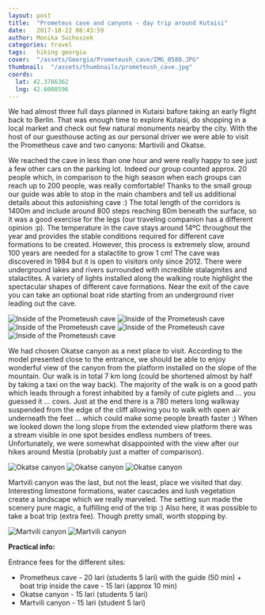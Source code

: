 ```yaml
---
layout: post
title:  "Prometeus cave and canyons - day trip around Kutaisi"
date:   2017-10-22 08:43:59
author: Monika Suchoszek
categories: travel
tags:	hiking georgia 
cover:  "/assets/Georgia/Prometeush_cave/IMG_0580.JPG"
thumbnail:  "/assets/thumbnails/prometeush_cave.jpg"
coords:
  lat: 42.3766362
  lng: 42.6008596
---
```


We had almost three full days planned in Kutaisi bafore taking an early flight back to Berlin. That was enough time to explore Kutaisi, do shopping in a local market and check out few natural monuments nearby the city. With the host of our guesthouse acting as our personal driver we were able to visit the Prometheus cave and two canyons: Martivili and Okatse.

We reached the cave in less than one hour and were really happy to see just a few other cars on the parking lot. Indeed our group counted approx. 20 people which, in comparison to the high season when each groups can reach up to 200 people, was really comfortable! Thanks to the small group our guide was able to stop in the main chambers and tell us additional details about this astonishing cave :) The total length of the corridors is 1400m and include around 800 steps reaching 80m beneath the surface, so it was a good exercise for the legs (our traveling companion has a different opinion :p). The temperature in the cave stays around 14ºC throughout the year and provides the stable conditions required for different cave formations to be created. However, this process is extremely slow, around 100 years are needed for a stalactite to grow 1 cm! The cave was discovered in 1984 but it is open to visitors only since 2012. There were underground lakes and rivers surrounded with incredible stalagmites and stalactites. A variety of lights installed along the walking route highlight the spectacular shapes of different cave formations. Near the exit of the cave you can take an optional boat ride starting from an underground river leading out the cave.

<img src="/assets/Georgia/Prometeush_cave/IMG_0550.JPG" alt="Inside of the Prometeush cave" />

<img src="/assets/Georgia/Prometeush_cave/IMG_0580.JPG" alt="Inside of the Prometeush cave" />

<img src="/assets/Georgia/Prometeush_cave/IMG_0584.JPG" alt="Inside of the Prometeush cave" />

<img src="/assets/Georgia/Prometeush_cave/IMG_0551.JPG" alt="Inside of the Prometeush cave" />

<img src="/assets/Georgia/Prometeush_cave/IMG_0593.JPG" alt="Inside of the Prometeush cave" />

We had chosen Okatse canyon as a next place to visit. According to the model presented close to the entrance, we should be able to enjoy wonderful view of the canyon from the platform installed on the slope of the mountain. Our walk is in total 7 km long (could be shortened almost by half by taking a taxi on the way back). The majority of the walk is on a good path which leads through a forest inhabited by a family of cute piglets and ... you guessed it ... cows. Just at the end there is a 780 meters long walkway suspended from the edge of the cliff allowing you to walk  with open air underneath the feet ... which could make some people breath faster :) When we looked down the long slope from the extended view platform there was a stream visible in one spot besides endless numbers of trees. Unfortunately, we were somewhat disappointed with the view after our hikes around Mestia (probably just a matter of comparison).

<img src="/assets/Georgia/Prometeush_cave/IMG_0615.JPG" alt="Okatse canyon" />

<img src="/assets/Georgia/Prometeush_cave/IMG_0618.JPG" alt="Okatse canyon" />

<img src="/assets/Georgia/Prometeush_cave/IMG_0631.JPG" alt="Okatse canyon" />

Martvili canyon was the last, but not the least, place we visited that day. Interesting limestone formations, water cascades and lush vegetation create a landscape which we really marveled. The setting sun  made the scenery pure magic, a fulfilling end of the trip :) Also here, it was possible to take a boat trip (extra fee). Though pretty small, worth stopping by.

<img src="/assets/Georgia/Prometeush_cave/IMG_161728940.JPG" alt="Martvili canyon" />

<img src="/assets/Georgia/Prometeush_cave/IMG_161454431.JPG" class="column-45" alt="Martvili canyon" />

__Practical info:__

Entrance fees for the different sites:

  * Prometheus cave - 20 lari (students 5 lari) with the guide (50 min) + boat trip inside the cave - 15 lari (approx 10 min)
  * Okatse canyon - 15 lari (students 5 lari)
  * Martvili canyon - 15 lari (student 5 lari)


